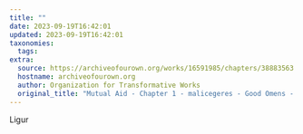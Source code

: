 ```yaml
---
title: ""
date: 2023-09-19T16:42:01
updated: 2023-09-19T16:42:01
taxonomies:
  tags: 
extra:
  source: https://archiveofourown.org/works/16591985/chapters/38883563
  hostname: archiveofourown.org
  author: Organization for Transformative Works
  original_title: "Mutual Aid - Chapter 1 - malicegeres - Good Omens - Neil Gaiman & Terry Pratchett [Archive of Our Own] --- 互助 - 第一章 - malicegeres - 好兆头"
---
```


Ligur
